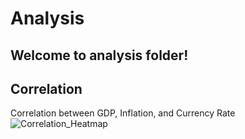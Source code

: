 <h1>Analysis</h1>

## Welcome to analysis folder!

## Correlation
Correlation between GDP, Inflation, and Currency Rate
 ![Correlation_Heatmap](https://github.com/Cena980/Currency_Rate/blob/main/Analysis/Correlation%20Heatmap%20of%20completion%20rate%2C%20literacy%20rate%2C%20Attendence%20Rate%2C%20Out%20of%20School%20and%20GDP.png)
